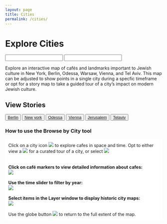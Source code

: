 ```yaml
---
layout: page
title: Cities
permalink: /cities/
---
```


<script src="https://js.arcgis.com/4.8/"></script>
  <script src="https://code.jquery.com/jquery-1.8.2.min.js"></script>
  <!-- <script src="https://cdn.rawgit.com/vast-engineering/jquery-popup-overlay/1.7.13/jquery.popupoverlay.js"></script> -->
  <!-- <script>
      $(document).ready(function() {
        // Initialize the plugin
          $('#slide').popup({
        outline: false, // optional
        focusdelay: 1000,
        autoopen: true,
        blur: true,
        vertical: 'center' //optional 
      });
      console.log('thing?');
      });
    </script> -->

  <script>
      var dojoConfig = {
          has: {
              "esri-featurelayer-webgl": 1,
              "esri-promise-compatibility": 1

          }
      };
  </script>
  <style>
    /* html,
    body, */

    /* #slide,
    #slide_wrapper {
      transition: all 0.3s ease-out;
      height: 100%;
      width: 50%;
    }
    #slide {
      transform: translateX(25%) translateY(10%);
      font: Arial;
      color: black;
    }
    .popup_visible #slide {
      transform: translateX(0%) translateY(10%);
    } */

  </style>
<script src="{{site.baseurl}}/assets/js/cities.js"></script>
<h1 class='section-title' id='people-title'>Explore Cities</h1>
<div id="viewDiv"></div>
<div id="search">
  <div id ="yearRangeContainer">
    <div id="yearRange" name="yearRange">
      <div id="yearRangeLabels">
            <input type="number" id="startYear" class="sliderLabel" onchange="updateSlider(this)"/>
          <input type="number" id="endYear" class="sliderLabel" onchange="updateSlider(this)"/>
      </div>
    </div>
  </div>
</div>
<div>
  <p>Explore an interactive map of cafés and landmarks important to Jewish culture in New York, Berlin, Odessa, Warsaw, Vienna, and Tel Aviv. This map can be adjusted to show points in a single city during a specfic timeframe or opt for a story map to take a guided tour of a city’s impact on modern Jewish culture.</p>
</div>

<h2>View Stories</h2>
<div class="button-collection">
  <button class="story-button-small"><a href='{{ "stories/berlin-story" | relative_url }}'>Berlin</a></button>
  <button class="story-button-small"><a href='{{ "stories/newyork-story" | relative_url }}'>New york</a></button>
  <button class="story-button-small"><a href='http://scalar.usc.edu/works/odessa/a-brief-history-of-odessa?path=caf-culture-in-the-jewish-city' target='blank'>Odessa</a></button>
  <button class="story-button-small"><a href='{{ "stories/vienna-story" | relative_url }}'>Vienna</a></button>
  <button class="story-button-small"><a href='{{ "stories/yiddish-story" | relative_url }}'>Jerusalem</a></button>
  <button class="story-button-small"><a href='{{ "stories/telaviv-story" | relative_url }}'>Telaviv</a></button>
</div>

<h3>How to use the Browse by City tool</h3>


<div id="slide">
  <div style="background-color: white; padding: 10px;">
    <!-- <h2 style="font-size: 1.5em;">How to use the Browse by City tool</h2>
    <hr > -->
    Click on a city icon <img src ="{{site.baseurl}}/images/cities_popup/1.png"> to explore cafes in space and time. Opt to either view a <img src ="{{site.baseurl}}/images/cities_popup/2.png"> for a curated tour of a city, or select <img src ="{{site.baseurl}}/images/cities_popup/3.png">
    <br><br><br>
    <b>Click on café markers to view detailed information about cafes:</b>
    <br>
    <img src ="{{site.baseurl}}/images/cities_popup/4.png">
    <br><br>
    <b>Use the time slider to filter by year:</b>
    <br>
    <img src ="{{site.baseurl}}/images/cities_popup/5.png">
    <br><br>
    <b>Select items in the Layer window to display historic city maps:</b>
    <br>
    <img src ="{{site.baseurl}}/images/cities_popup/6.png">
    <br><br>
    Use the globe button <img src ="{{site.baseurl}}/images/cities_popup/7.png"> to return to the full extent of the map. 
    <!-- <br>
    <button class="slide_close">Close</button>
    <br> -->
  </div>
  <!-- <div id="viewDiv"></div>
  <div id="search">
    <div id ="yearRangeContainer">
      <div id="yearRange" name="yearRange">
        <div id="yearRangeLabels">
              <input type="number" id="startYear" class="sliderLabel" onchange="updateSlider(this)"/>
            <input type="number" id="endYear" class="sliderLabel" onchange="updateSlider(this)"/>
        </div>
      </div>
    </div>
  </div> -->
</div>
